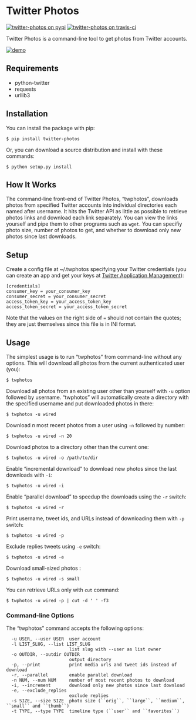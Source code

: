 Twitter Photos
==============

[![twitter-photos on pypi](https://img.shields.io/pypi/v/twitter-photos.png)](https://pypi.python.org/pypi/twitter-photos "twitter-photos on pypi")
[![twitter-photos on travis-ci](https://travis-ci.org/shichao-an/twitter-photos.png?branch=master)](https://travis-ci.org/shichao-an/twitter-photos "twitter-photos on travis-ci")

Twitter Photos is a command-line tool to get photos from Twitter
accounts.

[![demo](https://asciinema.org/a/93714.png)](https://asciinema.org/a/93714 "demo")

Requirements
------------

-   python-twitter
-   requests
-   urllib3

Installation
------------

You can install the package with pip:

    $ pip install twitter-photos

Or, you can download a source distribution and install with these
commands:

    $ python setup.py install

How It Works
------------

The command-line front-end of Twitter Photos, “twphotos”, downloads
photos from specified Twitter accounts into individual directories each
named after username. It hits the Twitter API as little as possible to
retrieve photos links and download each link separately. You can view
the links yourself and pipe them to other programs such as `wget`. You
can specifiy photo size, number of photos to get, and whether to
download only new photos since last downloads.

Setup
-----

Create a config file at ~/.twphotos specifying your Twitter credentials
(you can create an app and get your keys at [Twitter Application
Management]):

    [credentials]
    consumer_key = your_consumer_key
    consumer_secret = your_consumer_secret
    access_token_key = your_access_token_key
    access_token_secret = your_access_token_secret

Note that the values on the right side of `=` should not contain the
quotes; they are just themselves since this file is in INI format.

Usage
-----

The simplest usage is to run “twphotos” from command-line without any
options. This will download all photos from the current authenticated
user (you):

    $ twphotos

Download all photos from an existing user other than yourself with `-u`
option followed by username. “twphotos” will automatically create a
directory with the specified username and put downloaded photos in
there:

    $ twphotos -u wired

Download *n* most recent photos from a user using `-n` followed by
number:

    $ twphotos -u wired -n 20

Download photos to a directory other than the current one:

    $ twphotos -u wired -o /path/to/dir

Enable “incremental download” to download new photos since the last
downloads with `-i`:

    $ twphotos -u wired -i

Enable “parallel download” to speedup the downloads using the `-r`
switch:

    $ twphotos -u wired -r

Print username, tweet ids, and URLs instead of downloading them with
`-p` switch:

    $ twphotos -u wired -p

Exclude replies tweets using `-e` switch:

    $ twphotos -u wired -e

Download small-sized photos :

    $ twphotos -u wired -s small

You can retrieve URLs only with `cut` command:

    $ twphotos -u wired -p | cut -d ' ' -f3

### Command-line Options

The “twphotos” command accepts the following options:

```
  -u USER, --user USER  user account
  -l LIST_SLUG, --list LIST_SLUG
                        list slug with --user as list owner
  -o OUTDIR, --outdir OUTDIR
                        output directory
  -p, --print           print media urls and tweet ids instead of download
  -r, --parallel        enable parallel download
  -n NUM, --num NUM     number of most recent photos to download
  -i, --increment       download only new photos since last download
  -e, --exclude_replies
                        exclude replies
  -s SIZE, --size SIZE  photo size (``orig``, ``large``, ``medium``, ``small`` and ``thumb``)
  -t TYPE, --type TYPE  timeline type (``user`` and ``favorites``)
```

  [Twitter Application Management]: https://apps.twitter.com/
